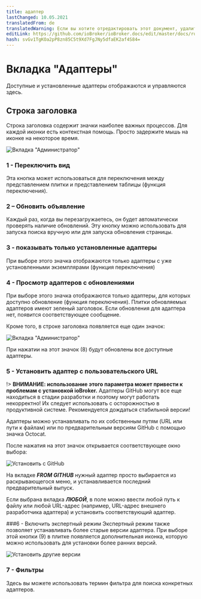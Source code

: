 ```yaml
---
title: адаптер
lastChanged: 10.05.2021
translatedFrom: de
translatedWarning: Если вы хотите отредактировать этот документ, удалите поле «translationFrom», в противном случае этот документ будет снова автоматически переведен
editLink: https://github.com/ioBroker/ioBroker.docs/edit/master/docs/ru/admin/adapter.md
hash: svGv1TgKOa2pP8zn85C5t9Xd7FgJNy5dfaEK2af4S84=
---
```

# Вкладка "Адаптеры"
Доступные и установленные адаптеры отображаются и управляются здесь.

## Строка заголовка
Строка заголовка содержит значки наиболее важных процессов. Для каждой иконки есть контекстная помощь. Просто задержите мышь на иконке на некоторое время.

![Вкладка "Администратор"](../../de/admin/media/ADMIN_Adapter_Kachel_numbers.png)

### 1 - Переключить вид
Эта кнопка может использоваться для переключения между представлением плитки и представлением таблицы (функция переключения).

### 2 – Обновить объявление
Каждый раз, когда вы перезагружаетесь, он будет автоматически проверять наличие обновлений. Эту кнопку можно использовать для запуска поиска вручную или для запуска обновления страницы.

### 3 - показывать только установленные адаптеры
При выборе этого значка отображаются только адаптеры с уже установленными экземплярами (функция переключения)

### 4 - Просмотр адаптеров с обновлениями
При выборе этого значка отображаются только адаптеры, для которых доступно обновление (функция переключения). Плитки обновляемых адаптеров имеют зеленый заголовок. Если обновления для адаптера нет, появится соответствующее сообщение.

Кроме того, в строке заголовка появляется еще один значок:

![Вкладка "Администратор"](../../de/admin/media/ADMIN_Adapter_Kachel_upgradeable.png)

При нажатии на этот значок (8) будут обновлены все доступные адаптеры.

### 5 - Установить адаптер с пользовательского URL
!> **ВНИМАНИЕ: использование этого параметра может привести к проблемам с установкой ioBroker.** Адаптеры GitHub могут все еще находиться в стадии разработки и поэтому могут работать некорректно! Их следует использовать с осторожностью в продуктивной системе. Рекомендуется дождаться стабильной версии!

Адаптеры можно устанавливать по их собственным путям (URL или пути к файлам) или по предварительным версиям GitHub с помощью значка Octocat.

После нажатия на этот значок открывается соответствующее окно выбора:

![Установить с GitHub](../../de/admin/media/ADMIN_Adapter_GitHub.png)

На вкладке ***FROM GITHUB*** нужный адаптер просто выбирается из раскрывающегося меню, и устанавливается последний предварительный выпуск.

Если выбрана вкладка ***ЛЮБОЙ***, в поле можно ввести любой путь к файлу или любой URL-адрес (например, URL-адрес внешнего разработчика адаптера) и установить соответствующий адаптер.

###6 - Включить экспертный режим
Экспертный режим также позволяет устанавливать более старые версии адаптера. При выборе этой кнопки (9) в плитке появляется дополнительная иконка, которую можно использовать для установки более ранних версий.

![Установить другие версии](../../de/admin/media/ADMIN_Adapter_Kachel_versions.png)

### 7 - Фильтры
Здесь вы можете использовать термин фильтра для поиска конкретных адаптеров.